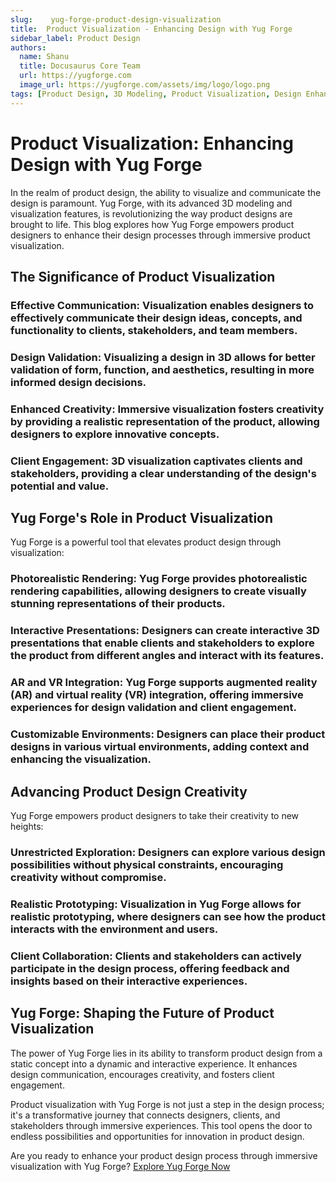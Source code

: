 ```yaml
---
slug:    yug-forge-product-design-visualization
title:  Product Visualization - Enhancing Design with Yug Forge
sidebar_label: Product Design
authors:
  name: Shanu
  title: Docusaurus Core Team
  url: https://yugforge.com
  image_url: https://yugforge.com/assets/img/logo/logo.png
tags: [Product Design, 3D Modeling, Product Visualization, Design Enhancement, Yug Forge, docusaurus]
---
```


# Product Visualization: Enhancing Design with Yug Forge

In the realm of product design, the ability to visualize and communicate the design is paramount. Yug Forge, with its advanced 3D modeling and visualization features, is revolutionizing the way product designs are brought to life. This blog explores how Yug Forge empowers product designers to enhance their design processes through immersive product visualization.

## The Significance of Product Visualization

### **Effective Communication**: Visualization enables designers to effectively communicate their design ideas, concepts, and functionality to clients, stakeholders, and team members.

### **Design Validation**: Visualizing a design in 3D allows for better validation of form, function, and aesthetics, resulting in more informed design decisions.

### **Enhanced Creativity**: Immersive visualization fosters creativity by providing a realistic representation of the product, allowing designers to explore innovative concepts.

### **Client Engagement**: 3D visualization captivates clients and stakeholders, providing a clear understanding of the design's potential and value.

## Yug Forge's Role in Product Visualization

Yug Forge is a powerful tool that elevates product design through visualization:

### **Photorealistic Rendering**: Yug Forge provides photorealistic rendering capabilities, allowing designers to create visually stunning representations of their products.

### **Interactive Presentations**: Designers can create interactive 3D presentations that enable clients and stakeholders to explore the product from different angles and interact with its features.

### **AR and VR Integration**: Yug Forge supports augmented reality (AR) and virtual reality (VR) integration, offering immersive experiences for design validation and client engagement.

### **Customizable Environments**: Designers can place their product designs in various virtual environments, adding context and enhancing the visualization.

## Advancing Product Design Creativity

Yug Forge empowers product designers to take their creativity to new heights:

### **Unrestricted Exploration**: Designers can explore various design possibilities without physical constraints, encouraging creativity without compromise.

### **Realistic Prototyping**: Visualization in Yug Forge allows for realistic prototyping, where designers can see how the product interacts with the environment and users.

### **Client Collaboration**: Clients and stakeholders can actively participate in the design process, offering feedback and insights based on their interactive experiences.

## Yug Forge: Shaping the Future of Product Visualization

The power of Yug Forge lies in its ability to transform product design from a static concept into a dynamic and interactive experience. It enhances design communication, encourages creativity, and fosters client engagement.

Product visualization with Yug Forge is not just a step in the design process; it's a transformative journey that connects designers, clients, and stakeholders through immersive experiences. This tool opens the door to endless possibilities and opportunities for innovation in product design.

Are you ready to enhance your product design process through immersive visualization with Yug Forge?
 [Explore Yug Forge Now](https://www.yugforge.com)
